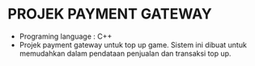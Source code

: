 # PROJEK PAYMENT GATEWAY
- Programing language : C++
- Projek payment gateway untuk top up game. Sistem ini dibuat untuk memudahkan dalam pendataan penjualan dan transaksi top up.
